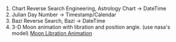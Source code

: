 1. Chart Reverse Search Engineering, Astrology Chart -> DateTime
2. Julian Day Number -> Timestamp/Calendar
3. Bazi Reverse Search, Bazi -> DateTime
4. 3-D Moon animation with libration and position angle. (use nasa's model) [Moon Libration Animation](https://yingchangj.github.io/moon.html/)
